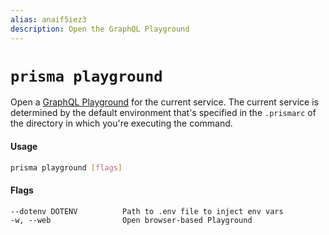 ```yaml
---
alias: anaif5iez3
description: Open the GraphQL Playground
---
```


# `prisma playground`

Open a [GraphQL Playground](https://github.com/graphcool/graphql-playground) for the current service. The current service is determined by the default environment that's specified in the `.prismarc` of the directory in which you're executing the command.

#### Usage

```sh
prisma playground [flags]
```

#### Flags

```
--dotenv DOTENV          Path to .env file to inject env vars
-w, --web                Open browser-based Playground
```
